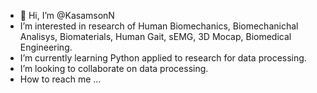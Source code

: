 - 👋 Hi, I’m @KasamsonN
- I’m interested in research of Human Biomechanics, Biomechanichal Analisys, Biomaterials, Human Gait, sEMG, 3D Mocap, Biomedical Engineering.
- I’m currently learning Python applied to research for data processing.
- I’m looking to collaborate on data processing.
- How to reach me ...

<!---
KasamsonN/KasamsonN is a ✨ special ✨ repository because its `README.md` (this file) appears on your GitHub profile.
You can click the Preview link to take a look at your changes.
--->
